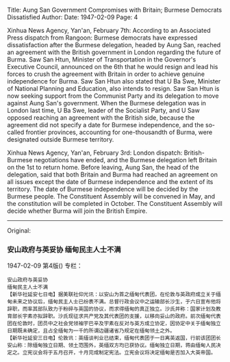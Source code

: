 Title: Aung San Government Compromises with Britain; Burmese Democrats Dissatisfied
Author:
Date: 1947-02-09
Page: 4

Xinhua News Agency, Yan'an, February 7th: According to an Associated Press dispatch from Rangoon: Burmese democrats have expressed dissatisfaction after the Burmese delegation, headed by Aung San, reached an agreement with the British government in London regarding the future of Burma. Saw San Htun, Minister of Transportation in the Governor's Executive Council, announced on the 6th that he would resign and lead his forces to crush the agreement with Britain in order to achieve genuine independence for Burma. Saw San Htun also stated that U Ba Swe, Minister of National Planning and Education, also intends to resign. Saw San Htun is now seeking support from the Communist Party and its delegation to move against Aung San's government. When the Burmese delegation was in London last time, U Ba Swe, leader of the Socialist Party, and U Saw opposed reaching an agreement with the British side, because the agreement did not specify a date for Burmese independence, and the so-called frontier provinces, accounting for one-thousandth of Burma, were designated outside Burmese territory.

Xinhua News Agency, Yan'an, February 3rd: London dispatch: British-Burmese negotiations have ended, and the Burmese delegation left Britain on the 1st to return home. Before leaving, Aung San, the head of the delegation, said that both Britain and Burma had reached an agreement on all issues except the date of Burmese independence and the extent of its territory. The date of Burmese independence will be decided by the Burmese people. The Constituent Assembly will be convened in May, and the constitution will be completed in October. The Constituent Assembly will decide whether Burma will join the British Empire.



<hr /> 

Original: 


### 安山政府与英妥协  缅甸民主人士不满

1947-02-09
第4版()
专栏：

    安山政府与英妥协
    缅甸民主人士不满
    【新华社延安七日电】据美联社仰光讯：以安山为首之缅甸代表团，在伦敦与英政府成立关于缅甸未来之协议后，缅甸民主人士已纷表不满。总督行政会议中之运输部长沙生，于六日宣布他将辞职，而率其部队致力于粉碎与英国的协议，而求得缅甸的真正独立。沙氏并称：国家计划及教育部长宇素亦拟辞职。沙氏现征求共产党及其代表团的支援，以移向妥山的政府。前次缅甸代表团在伦敦时，团员中之社会党领袖宇巴辛及宇素在反对与英方成立协定，因协定中关于缅甸独立日期既未确定，且占全缅甸为一千的所谓边疆诸省乃规定在缅甸领土之外。
    【新华社延安三日电】伦敦讯：英缅谈判业已结束，缅甸代表团于一日离英返国，行前该团团长安山称：除缅甸独立日期、领土范围外，英缅双方均已获协议。缅甸独立日期，蒋由缅甸人民决定之。立宪议会将于五月召开，十月完成制定宪法。立宪会议将决定缅甸是否加入大英帝国。
